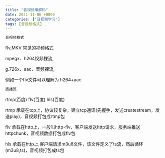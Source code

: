 ```yaml
---
title: "音视频编解码"
date: 2021-11-06 +0800
categories: ["音视频学习"]
tags: [音视频格式]
---
```


```sh
音视频格式
```
flv,MKV 常见的视频格式

mpegx、h264视频裸流,

g.726x、aac、音频裸流,

 
例如一个flv文件可以理解为 h264+aac


```sh
直播流
```

rtmp(百度) flv(百度) hls(百度)

rtmp 承载在tcp上，协议较复杂，建立tcp通讯(先握手，发送createstream，发送play)，音视频打包成rtmp包

flv 承载在http上，一般叫http-flv，客户端发送http请求，服务端推送httpchunk，音视频数据打包成flv包

hls 承载在http上,客户端请求m3u8文件，该文件定义了ts流，然后循环(m3u8,ts)，音视频打包成ts包

